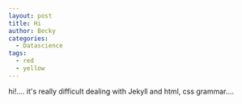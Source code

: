 ```yaml
---
layout: post
title: Hi
author: Becky
categories:
  - Datascience
tags:
  - red
  - yellow
---
```



hi!....
it's really difficult dealing with Jekyll and html, css grammar....
